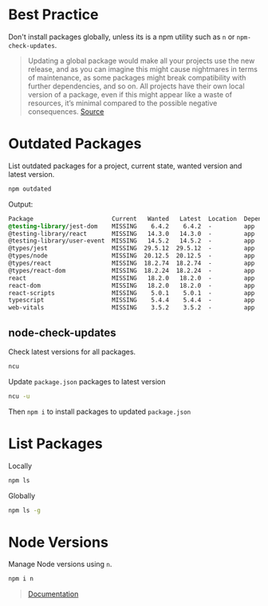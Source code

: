 # Best Practice
Don't install packages globally, unless its is a npm utility such as `n` or `npm-check-updates`.

>Updating a global package would make all your projects use the new release, and as you can imagine this might cause nightmares in terms of maintenance, as some packages might break compatibility with further dependencies, and so on.
>All projects have their own local version of a package, even if this might appear like a waste of resources, it’s minimal compared to the possible negative consequences.
 > [Source](https://www.rockyourcode.com/run-locally-installed-npm-packages-without-global-install/)
# Outdated Packages
List outdated packages for a project, current state, wanted version and latest version.
```sh
npm outdated
```

Output:
```css
Package                      Current   Wanted   Latest  Location  Depended by  
@testing-library/jest-dom    MISSING    6.4.2    6.4.2  -         app  
@testing-library/react       MISSING   14.3.0   14.3.0  -         app  
@testing-library/user-event  MISSING   14.5.2   14.5.2  -         app  
@types/jest                  MISSING  29.5.12  29.5.12  -         app  
@types/node                  MISSING  20.12.5  20.12.5  -         app  
@types/react                 MISSING  18.2.74  18.2.74  -         app  
@types/react-dom             MISSING  18.2.24  18.2.24  -         app  
react                        MISSING   18.2.0   18.2.0  -         app  
react-dom                    MISSING   18.2.0   18.2.0  -         app  
react-scripts                MISSING    5.0.1    5.0.1  -         app  
typescript                   MISSING    5.4.4    5.4.4  -         app  
web-vitals                   MISSING    3.5.2    3.5.2  -         app
```

## node-check-updates
Check latest versions for all packages.
```sh
ncu
```

Update `package.json` packages to latest version
```sh
ncu -u
```

Then `npm i` to install packages to updated `package.json`

# List Packages
Locally
```sh
npm ls
```
Globally
```sh
npm ls -g
```

# Node Versions
Manage Node versions using `n`.
```sh
npm i n
```

> [Documentation](https://www.npmjs.com/package/n)